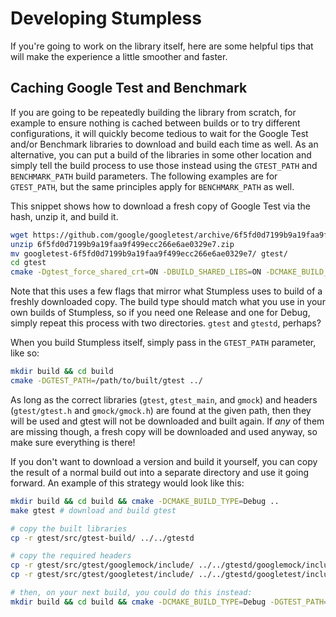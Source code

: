 # Developing Stumpless

If you're going to work on the library itself, here are some helpful tips that
will make the experience a little smoother and faster.

## Caching Google Test and Benchmark

If you are going to be repeatedly building the library from scratch, for example
to ensure nothing is cached between builds or to try different configurations,
it will quickly become tedious to wait for the Google Test and/or Benchmark
libraries to download and build each time as well. As an alternative, you can
put a build of the libraries in some other location and simply tell the build
process to use those instead using the `GTEST_PATH` and `BENCHMARK_PATH` build
parameters. The following examples are for `GTEST_PATH`, but the same principles
apply for `BENCHMARK_PATH` as well.

This snippet shows how to download a fresh copy of Google Test via the hash,
unzip it, and build it.

```sh
wget https://github.com/google/googletest/archive/6f5fd0d7199b9a19faa9f499ecc266e6ae0329e7.zip
unzip 6f5fd0d7199b9a19faa9f499ecc266e6ae0329e7.zip
mv googletest-6f5fd0d7199b9a19faa9f499ecc266e6ae0329e7/ gtest/
cd gtest
cmake -Dgtest_force_shared_crt=ON -DBUILD_SHARED_LIBS=ON -DCMAKE_BUILD_TYPE=Release .
```

Note that this uses a few flags that mirror what Stumpless uses to build of a
freshly downloaded copy. The build type should match what you use in your own
builds of Stumpless, so if you need one Release and one for Debug, simply repeat
this process with two directories. `gtest` and `gtestd`, perhaps?

When you build Stumpless itself, simply pass in the `GTEST_PATH` parameter,
like so:

```sh
mkdir build && cd build
cmake -DGTEST_PATH=/path/to/built/gtest ../
```

As long as the correct libraries (`gtest`, `gtest_main`, and `gmock`) and
headers (`gtest/gtest.h` and `gmock/gmock.h`) are found at the given path, then
they will be used and gtest will not be downloaded and built again. If _any_ of
them are missing though, a fresh copy will be downloaded and used anyway, so
make sure everything is there!

If you don't want to download a version and build it yourself, you can copy the
result of a normal build out into a separate directory and use it going forward.
An example of this strategy would look like this:

```sh
mkdir build && cd build && cmake -DCMAKE_BUILD_TYPE=Debug ..
make gtest # download and build gtest

# copy the built libraries
cp -r gtest/src/gtest-build/ ../../gtestd

# copy the required headers
cp -r gtest/src/gtest/googlemock/include/ ../../gtestd/googlemock/include/
cp -r gtest/src/gtest/googletest/include/ ../../gtestd/googletest/include/

# then, on your next build, you could do this instead:
mkdir build && cd build && cmake -DCMAKE_BUILD_TYPE=Debug -DGTEST_PATH=../../gtestd ..
```
